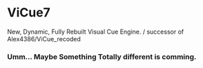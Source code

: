 # ViCue7
New, Dynamic, Fully Rebuilt Visual Cue Engine. / successor of Alex4386/ViCue_recoded

### Umm... Maybe Something Totally different is comming.
